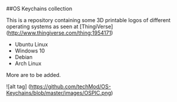 ##OS Keychains collection

This is a repository containing some 3D printable logos of different operating systems as seen at [ThingiVerse] (http://www.thingiverse.com/thing:1954171)


- Ubuntu Linux
- Windows 10
- Debian
- Arch Linux

More are to be added.

![alt tag] (https://github.com/techMod/OS-Keychains/blob/master/images/OSPIC.png)
